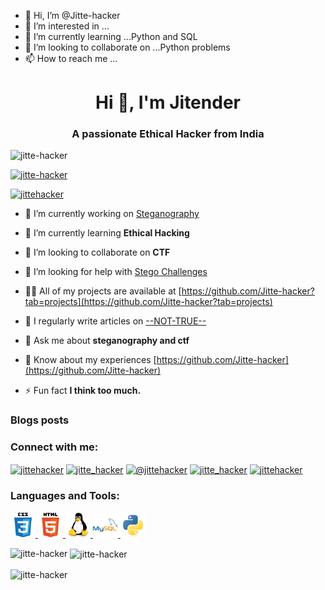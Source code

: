 - 👋 Hi, I’m @Jitte-hacker
- 👀 I’m interested in ...
- 🌱 I’m currently learning ...Python and SQL
- 💞️ I’m looking to collaborate on ...Python problems
- 📫 How to reach me ...

<!---
Jitte-hacker/Jitte-hacker is a ✨ special ✨ repository because its `README.md` (this file) appears on your GitHub profile.
You can click the Preview link to take a look at your changes.
--->

<h1 align="center">Hi 👋, I'm Jitender</h1>
<h3 align="center">A passionate Ethical Hacker from India</h3>

<p align="left"> <img src="https://komarev.com/ghpvc/?username=jitte-hacker&label=Profile%20views&color=0e75b6&style=flat" alt="jitte-hacker" /> </p>

<p align="left"> <a href="https://github.com/ryo-ma/github-profile-trophy"><img src="https://github-profile-trophy.vercel.app/?username=jitte-hacker" alt="jitte-hacker" /></a> </p>

<p align="left"> <a href="https://twitter.com/jittehacker" target="blank"><img src="https://img.shields.io/twitter/follow/jittehacker?logo=twitter&style=for-the-badge" alt="jittehacker" /></a> </p>

- 🔭 I’m currently working on [Steganography](https://github.com/Jitte-hacker/Steganography.git)

- 🌱 I’m currently learning **Ethical Hacking**

- 👯 I’m looking to collaborate on **CTF**

- 🤝 I’m looking for help with [Stego Challenges](https://github.com/Jitte-hacker/CTF-Challenges.git)

- 👨‍💻 All of my projects are available at [https://github.com/Jitte-hacker?tab=projects](https://github.com/Jitte-hacker?tab=projects)

- 📝 I regularly write articles on [--NOT-TRUE--](--NOT-TRUE--)

- 💬 Ask me about **steganography and ctf**

- 📄 Know about my experiences [https://github.com/Jitte-hacker](https://github.com/Jitte-hacker)

- ⚡ Fun fact **I think too much.**

### Blogs posts
<!-- BLOG-POST-LIST:START -->
<!-- BLOG-POST-LIST:END -->

<h3 align="left">Connect with me:</h3>
<p align="left">
<a href="https://twitter.com/jittehacker" target="blank"><img align="center" src="https://raw.githubusercontent.com/rahuldkjain/github-profile-readme-generator/master/src/images/icons/Social/twitter.svg" alt="jittehacker" height="30" width="40" /></a>
<a href="https://instagram.com/jitte_hacker" target="blank"><img align="center" src="https://raw.githubusercontent.com/rahuldkjain/github-profile-readme-generator/master/src/images/icons/Social/instagram.svg" alt="jitte_hacker" height="30" width="40" /></a>
<a href="https://medium.com/@jittehacker" target="blank"><img align="center" src="https://raw.githubusercontent.com/rahuldkjain/github-profile-readme-generator/master/src/images/icons/Social/medium.svg" alt="@jittehacker" height="30" width="40" /></a>
<a href="https://www.hackerrank.com/jitte_hacker" target="blank"><img align="center" src="https://raw.githubusercontent.com/rahuldkjain/github-profile-readme-generator/master/src/images/icons/Social/hackerrank.svg" alt="jitte_hacker" height="30" width="40" /></a>
<a href="https://auth.geeksforgeeks.org/user/jittehacker" target="blank"><img align="center" src="https://raw.githubusercontent.com/rahuldkjain/github-profile-readme-generator/master/src/images/icons/Social/geeks-for-geeks.svg" alt="jittehacker" height="30" width="40" /></a>
</p>

<h3 align="left">Languages and Tools:</h3>
<p align="left"> <a href="https://www.w3schools.com/css/" target="_blank" rel="noreferrer"> <img src="https://raw.githubusercontent.com/devicons/devicon/master/icons/css3/css3-original-wordmark.svg" alt="css3" width="40" height="40"/> </a> <a href="https://www.w3.org/html/" target="_blank" rel="noreferrer"> <img src="https://raw.githubusercontent.com/devicons/devicon/master/icons/html5/html5-original-wordmark.svg" alt="html5" width="40" height="40"/> </a> <a href="https://www.linux.org/" target="_blank" rel="noreferrer"> <img src="https://raw.githubusercontent.com/devicons/devicon/master/icons/linux/linux-original.svg" alt="linux" width="40" height="40"/> </a> <a href="https://www.mysql.com/" target="_blank" rel="noreferrer"> <img src="https://raw.githubusercontent.com/devicons/devicon/master/icons/mysql/mysql-original-wordmark.svg" alt="mysql" width="40" height="40"/> </a> <a href="https://www.python.org" target="_blank" rel="noreferrer"> <img src="https://raw.githubusercontent.com/devicons/devicon/master/icons/python/python-original.svg" alt="python" width="40" height="40"/> </a> </p>

<p><img align="left" src="https://github-readme-stats.vercel.app/api/top-langs?username=jitte-hacker&show_icons=true&locale=en&layout=compact" alt="jitte-hacker" /></p>

<p>&nbsp;<img align="center" src="https://github-readme-stats.vercel.app/api?username=jitte-hacker&show_icons=true&locale=en" alt="jitte-hacker" /></p>

<p><img align="center" src="https://github-readme-streak-stats.herokuapp.com/?user=jitte-hacker&" alt="jitte-hacker" /></p>
